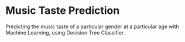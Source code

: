 # Music Taste Prediction
 Predicting the music taste of a particular gender at a particular age with Machine Learning, using Decision Tree Classifier.
